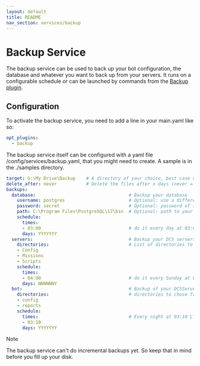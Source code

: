 ```yaml
---
layout: default
title: README
nav_section: services/backup
---
```


# Backup Service
The backup service can be used to back up your bot configuration, the database and whatever you want to back up from 
your servers. It runs on a configurable schedule or can be launched by commands from the [Backup plugin](../../plugins/backup/README.md).

## Configuration
To activate the backup service, you need to add a line in your main.yaml like so:
```yaml
opt_plugins:
  - backup
```

The backup service itself can be configured with a yaml file /config/services/backup.yaml, that you might need to 
create. A sample is in the ./samples directory.

```yaml
target: G:\My Drive\Backup    # A directory of your choice, best case on a cloud drive
delete_after: never           # Delete the files after x days (never = never) 
backups:
  database:                                   # Backup your database
    username: postgres                        # Optional: use a different user to backup the database
    password: secret                          # Optional: password of that user
    path: C:\Program Files\PostgreSQL\17\bin  # Optional: path to your bin directory of your postgres database (will be auto-detected otherwise)
    schedule: 
      times:
      - 03:00                                 # do it every day at 03:00 LT
      days: YYYYYYY
  servers:                                    # Backup your DCS servers
    directories:                              # List of directories to be backed up
    - Config
    - Missions
    - Scripts
    schedule:
      times:
      - 04:00                                 # do it every Sunday at 04:00 LT                       
      days: NNNNNNY
  bot:                                        # Backup of your DCSServerBots configuration
    directories:                              # directories to chose from
    - config
    - reports
    schedule:
      times:                                  # Every night at 03:10 LT
      - 03:10
      days: YYYYYYY
```

> [!NOTE]
> The backup service can't do incremental backups yet. So keep that in mind before you fill up your disk.
